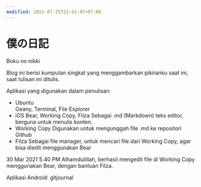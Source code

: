 ```yaml
---
modified: 2021-07-25T22:41:47+07:00
---
```


# 僕の日記

Boku no nikki  

Blog ini berisi kumpulan singkat yang menggambarkan pikiranku saat ini, saat tulisan ini ditulis.

Aplikasi yang digunakan dalam penulisan:
* Ubuntu  
Geany, Terminal, File Explorer  
* iOS
Bear, Working Copy, Filza
Sebagai .md (Markdown) teks editor, berguna untuk menulis konten.
* Working Copy
Digunakan untuk mengunggah file .md ke repositori Github
* Filza
Sebagai file manager, untuk mencari file dari Working Copy, agar bisa diedit menggunakan Bear

30 Mar 2021 5.40 PM Alhamdulillah, berhasil mengedit file di Working Copy menggunakan Bear, dengan bantuan Filza.

Aplikasi Android: gitjournal
